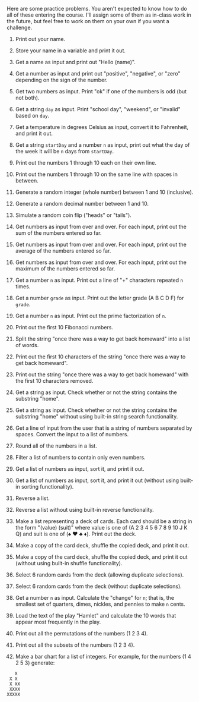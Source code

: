 Here are some practice problems. You aren't expected to know how to do all of these entering the course. I'll assign some of them as in-class work in the future, but feel free to work on them on your own if you want a challenge.

1. Print out your name.

2. Store your name in a variable and print it out.

3. Get a name as input and print out "Hello (name)".

4. Get a number as input and print out "positive", "negative", or "zero" depending on the sign of the number.

5. Get two numbers as input. Print "ok" if one of the numbers is odd (but not both).

6. Get a string `day` as input. Print "school day", "weekend", or "invalid" based on `day`.

7. Get a temperature in degrees Celsius as input, convert it to Fahrenheit, and print it out.

8. Get a string `startDay` and a number `n` as input, print out what the day of the week it will be `n` days from `startDay`.

9. Print out the numbers 1 through 10 each on their own line.

10. Print out the numbers 1 through 10 on the same line with spaces in between.

11. Generate a random integer (whole number) between 1 and 10 (inclusive).

12. Generate a random decimal number between 1 and 10.

13. Simulate a random coin flip ("heads" or "tails").

14. Get numbers as input from over and over. For each input, print out the sum of the numbers entered so far.

15. Get numbers as input from over and over. For each input, print out the average of the numbers entered so far.

16. Get numbers as input from over and over. For each input, print out the maximum of the numbers entered so far.

17. Get a number `n` as input. Print out a line of "+" characters repeated `n` times.

18. Get a number `grade` as input. Print out the letter grade (A B C D F) for `grade`.

19. Get a number `n` as input. Print out the prime factorization of `n`.

20. Print out the first 10 Fibonacci numbers.

21. Split the string "once there was a way to get back homeward" into a list of words.

22. Print out the first 10 characters of the string "once there was a way to get back homeward".

23. Print out the string "once there was a way to get back homeward" with the first 10 characters removed.

24. Get a string as input. Check whether or not the string contains the substring "home".

25. Get a string as input. Check whether or not the string contains the substring "home" without using built-in string search functionality.

26. Get a line of input from the user that is a string of numbers separated by spaces. Convert the input to a list of numbers.

27. Round all of the numbers in a list.

28. Filter a list of numbers to contain only even numbers.

29. Get a list of numbers as input, sort it, and print it out.

30. Get a list of numbers as input, sort it, and print it out (without using built-in sorting functionality).

31. Reverse a list.

32. Reverse a list without using built-in reverse functionality.

33. Make a list representing a deck of cards. Each card should be a string in the form "(value) (suit)" where value is one of (A 2 3 4 5 6 7 8 9 10 J K Q) and suit is one of (♠ ♥ ♣ ♦). Print out the deck.

34. Make a copy of the card deck, shuffle the copied deck, and print it out.

35. Make a copy of the card deck, shuffle the copied deck, and print it out (without using built-in shuffle functionality).

36. Select 6 random cards from the deck (allowing duplicate selections).

37. Select 6 random cards from the deck (without duplicate selections).

38. Get a number `n` as input. Calculate the "change" for `n`; that is, the smallest set of quarters, dimes, nickles, and pennies to make `n` cents.

39. Load the text of the play "Hamlet" and calculate the 10 words that appear most frequently in the play.

40. Print out all the permutations of the numbers (1 2 3 4).

41. Print out all the subsets of the numbers (1 2 3 4).

42. Make a bar chart for a list of integers. For example, for the numbers (1 4 2 5 3) generate:

```
   X
 X X
 X XX
 XXXX
XXXXX
```
